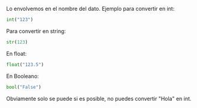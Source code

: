 
Lo envolvemos en el nombre del dato. Ejemplo para convertir en int:

```python
int("123")
```

Para convertir en string:

```python
str(123)
```

En float:

```python
float("123.5")
```

En Booleano:

```python
bool("False")
```

Obviamente solo se puede si es posible, no puedes convertir "Hola" en int.

